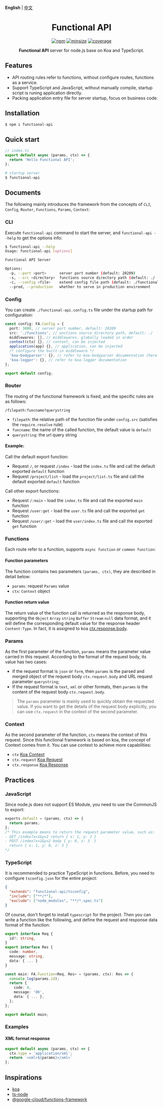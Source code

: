 **English** | [中文](./README.CN.md)

<h1 align="center">Functional API</h1>

<p align="center">
  <a href="https://www.npmjs.com/package/functional-api"><img alt="npm" src="https://img.shields.io/npm/v/functional-api.svg?style=flat-square"></a>
  <a href="https://github.com/mcc108/functional-api"><img alt="minsize" src="https://img.shields.io/bundlephobia/min/functional-api?label=functional-api&style=flat-square"></a>
  <a href="https://codecov.io/gh/mcc108/functional-api"><img alt="coverage" src="https://img.shields.io/codecov/c/github/mcc108/functional-api?style=flat-square"></a>
</p>

<p align="center">
  <strong>Functional API</strong> server for node.js base on Koa and TypeScript.</a>
</p>

## Features

- API routing rules refer to functions, without configure routes, functions as a service.
- Support TypeScript and JavaScript, without manually compile, startup script is runing application directly.
- Packing application entry file for server startup, focus on business code.

## Installation

```bash
$ npm i functional-api
```

## Quick start

```js
// index.ts
export default async (params, ctx) => {
  return 'Hello Functional API';
};
```

```bash
# startup server
$ functional-api
```

## Documents

The following mainly introduces the framework from the concepts of `CLI`, `Config`, `Router`, `Functions`, `Params`, `Context`:

### CLI

Execute `functional-api` command to start the server, and `functional-api --help` to get the options info:

```bash
$ functional-api --help
Usage: functional-api [options]

Functional API Server

Options:
  -p, --port <port>      server port number (default: 20209)
  -s, --src <directory>  functions source directory path (default: ./ [the cwd path])
  -c, --config <file>    extend config file path (default: ./functional-api.config.ts [may not be provided])
  --prod, --production   whether to serve in production environment
```

### Config

You can create `./functional-api.config.ts` file under the startup path for configuration:

```ts
const config: FA.Config = {
  port: 3000, // server port number, default: 20209
  src: './functions', // unctions source directory path, default: ./
  middlewares: [], // middlewares, globally loaded in order
  context(ctx) {}, // context, can be injected
  application(app) {}, // application, can be injected
  /* configure the built-in middleware */
  'koa-bodyparser': {}, // refer to koa-bodyparser documentation (here all `enableTypes` are turned on by default)
  'koa-logger': {}, // refer to koa-logger documentation
};

export default config;
```

### Router

The routing of the functional framework is fixed, and the specific rules are as follows:

```
/filepath:funcname?querystring
```

- `filepath`: the relative path of the function file under `config.src` (satisfies the `require.resolve` rule)
- `funcname`: the name of the called function, the default value is `default`
- `querystring`: the url query string

#### Example:

Call the default export function:
- Request `/`, or request `/index` - load the `index.ts` file and call the default exported `default` function
- Request `/project/list` - load the `project/list.ts` file and call the default exported `default` function

Call other export functions:
- Request `/:main` - load the `index.ts` file and call the exported `main` function
- Request `/user:get` - load the `user.ts` file and call the exported `get` function
- Request `/user/:get` - load the `user/index.ts` file and call the exported `get` function

### Functions

Each route refer to a function, supports `async function` or `common function`:

#### Function parameters

The function contains two parameters `(params, ctx)`, they are described in detail below:
- `params`: request `Params` value
- `ctx`: `Context` object

#### Function return value

The return value of the function call is returned as the response body, supporting the `Object` `Array` `string` `Buffer` `Stream` `null` data format, and it will define the corresponding default value for the response header `Content-Type`. In fact, it is assigned to koa [ctx.response.body](https://koajs.com/#response-body).

### Params

As the first parameter of the function, `params` means the parameter value carried in this request. According to the format of the request body, its value has two cases:

- If the request format is `json` or `form`, then `params` is the parsed and merged object of the request body `ctx.request.body` and URL request parameter `querystring`;
- If the request format is `text`, `xml` or other formats, then `params` is the content of the request body `ctx.request.body`.

> The `params` parameter is mainly used to quickly obtain the requested value. If you want to get the details of the request body explicitly, you can use `ctx.request` in the context of the second parameter.

### Context

As the second parameter of the function, `ctx` means the context of this request. Since this functional framework is based on koa, the concept of Context comes from it. You can use context to achieve more capabilities:

- `ctx` [Koa Context](https://koajs.com/#context)
- `ctx.request` [Koa Request](https://koajs.com/#request)
- `ctx.response` [Koa Response](https://koajs.com/#response)

## Practices

### JavaScript

Since node.js does not support ES Module, you need to use the CommonJS to export:

```js
exports.default = (params, ctx) => {
  return params;
};
/* This example means to return the request parameter value, such as:
- GET /index?x=1&y=2 return { x: 1, y: 2 }
- POST /index?x=1&y=2 body { y: 0, z: 3  }
  return { x: 1, y: 0, z: 3 }
*/
```

### TypeScript

It is recommended to practice TypeScript in functions. Before, you need to configure `tsconfig.json` for the entire project:

```json
{
  "extends": "functional-api/tsconfig",
  "include": ["**/*"],
  "exclude": ["node_modules", "**/*.spec.ts"]
}
```

Of course, don't forget to install `typescript` for the project. Then you can write a function like the following, and define the request and response data format of the function:

```ts
export interface Req {
  id?: string,
}
export interface Res {
  code: number,
  message: string,
  data: { ... }
}

const main: FA.Function<Req, Res> = (params, ctx): Res => {
  console.log(params.id);
  return {
    code: 0,
    message: 'OK',
    data: { ... },
  };
};

export default main;
```

### Examples

#### XML format response

```ts
export default async (params, ctx) => {
  ctx.type = 'application/xml';
  return `<xml>${params}</xml>`
};
```


## Inspirations

- [koa](https://github.com/koajs/koa)
- [ts-node](https://github.com/TypeStrong/ts-node)
- [@google-cloud/functions-framework](https://github.com/GoogleCloudPlatform/functions-framework-nodejs)
